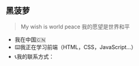 ## 黑菠萝

> My wish is world peace
> 我的愿望是世界和平

- 我在中国🇨🇳
- ⌨️我正在学习前端（HTML，CSS，JavaScript…）
- 📞我的联系方式：

